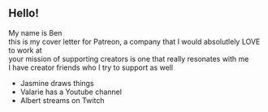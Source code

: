 ## Hello!

My name is Ben  
this is my cover letter for Patreon, a company that I would absolutlely LOVE to work at   
your mission of supporting creators is one that really resonates with me  
I have creator friends who I try to support as well  
- Jasmine draws things
- Valarie has a Youtube channel
- Albert streams on Twitch
